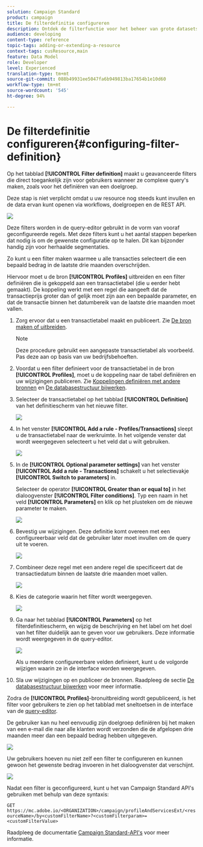 ```yaml
---
solution: Campaign Standard
product: campaign
title: De filterdefinitie configureren
description: Ontdek de filterfunctie voor het beheer van grote datasets.
audience: developing
content-type: reference
topic-tags: adding-or-extending-a-resource
context-tags: cusResource,main
feature: Data Model
role: Developer
level: Experienced
translation-type: tm+mt
source-git-commit: 088b49931ee5047fa6b949813ba17654b1e10d60
workflow-type: tm+mt
source-wordcount: '545'
ht-degree: 94%

---
```



# De filterdefinitie configureren{#configuring-filter-definition}

Op het tabblad **[!UICONTROL Filter definition]** maakt u geavanceerde filters die direct toegankelijk zijn voor gebruikers wanneer ze complexe query&#39;s maken, zoals voor het definiëren van een doelgroep.

Deze stap is niet verplicht omdat u uw resource nog steeds kunt invullen en de data ervan kunt openen via workflows, doelgroepen en de REST API.

![](assets/custom_resource_filter-definition.png)

Deze filters worden in de query-editor gebruikt in de vorm van vooraf geconfigureerde regels. Met deze filters kunt u het aantal stappen beperken dat nodig is om de gewenste configuratie op te halen. Dit kan bijzonder handig zijn voor herhaalde segmentaties.

Zo kunt u een filter maken waarmee u alle transacties selecteert die een bepaald bedrag in de laatste drie maanden overschrijden.

Hiervoor moet u de bron **[!UICONTROL Profiles]** uitbreiden en een filter definiëren die is gekoppeld aan een transactietabel (die u eerder hebt gemaakt). De koppeling werkt met een regel die aangeeft dat de transactieprijs groter dan of gelijk moet zijn aan een bepaalde parameter, en dat de transactie binnen het datumbereik van de laatste drie maanden moet vallen.

1. Zorg ervoor dat u een transactietabel maakt en publiceert. Zie [De bron maken of uitbreiden](../../developing/using/creating-or-extending-the-resource.md).

   >[!NOTE]
   >
   >Deze procedure gebruikt een aangepaste transactietabel als voorbeeld. Pas deze aan op basis van uw bedrijfsbehoeften.

1. Voordat u een filter definieert voor de transactietabel in de bron **[!UICONTROL Profiles]**, moet u de koppeling naar de tabel definiëren en uw wijzigingen publiceren. Zie [Koppelingen definiëren met andere bronnen](../../developing/using/configuring-the-resource-s-data-structure.md#defining-links-with-other-resources) en [De databasestructuur bijwerken](../../developing/using/updating-the-database-structure.md).
1. Selecteer de transactietabel op het tabblad **[!UICONTROL Definition]** van het definitiescherm van het nieuwe filter.

   ![](assets/custom_resource_filter-definition_example-empty.png)

1. In het venster **[!UICONTROL Add a rule - Profiles/Transactions]** sleept u de transactietabel naar de werkruimte. In het volgende venster dat wordt weergegeven selecteert u het veld dat u wilt gebruiken.

   ![](assets/custom_resource_filter-definition_example-field.png)

1. In de **[!UICONTROL Optional parameter settings]** van het venster **[!UICONTROL Add a rule - Transactions]** schakelt u het selectievakje **[!UICONTROL Switch to parameters]** in.

   Selecteer de operator **[!UICONTROL Greater than or equal to]** in het dialoogvenster **[!UICONTROL Filter conditions]**. Typ een naam in het veld **[!UICONTROL Parameters]** en klik op het plusteken om de nieuwe parameter te maken.

   ![](assets/custom_resource_filter-definition_example-parameter.png)

1. Bevestig uw wijzigingen. Deze definitie komt overeen met een configureerbaar veld dat de gebruiker later moet invullen om de query uit te voeren.

   ![](assets/custom_resource_filter-definition_ex_edit-rule.png)

1. Combineer deze regel met een andere regel die specificeert dat de transactiedatum binnen de laatste drie maanden moet vallen.

   ![](assets/custom_resource_filter-definition_example.png)

1. Kies de categorie waarin het filter wordt weergegeven.

   ![](assets/custom_resource_filter-definition_category.png)

1. Ga naar het tabblad **[!UICONTROL Parameters]** op het filterdefinitiescherm, en wijzig de beschrijving en het label om het doel van het filter duidelijk aan te geven voor uw gebruikers. Deze informatie wordt weergegeven in de query-editor.

   ![](assets/custom_resource_filter-definition_parameters.png)

   Als u meerdere configureerbare velden definieert, kunt u de volgorde wijzigen waarin ze in de interface worden weergegeven.

1. Sla uw wijzigingen op en publiceer de bronnen. Raadpleeg de sectie [De databasestructuur bijwerken](../../developing/using/updating-the-database-structure.md) voor meer informatie.

Zodra de **[!UICONTROL Profiles]**-bronuitbreiding wordt gepubliceerd, is het filter voor gebruikers te zien op het tabblad met sneltoetsen in de interface van de [query-editor](../../automating/using/editing-queries.md).

De gebruiker kan nu heel eenvoudig zijn doelgroep definiëren bij het maken van een e-mail die naar alle klanten wordt verzonden die de afgelopen drie maanden meer dan een bepaald bedrag hebben uitgegeven.

![](assets/custom_resource_filter-definition_email-audience.png)

Uw gebruikers hoeven nu niet zelf een filter te configureren en kunnen gewoon het gewenste bedrag invoeren in het dialoogvenster dat verschijnt.

![](assets/custom_resource_filter-definition_email-audience_filter.png)

Nadat een filter is geconfigureerd, kunt u het van Campaign Standard API&#39;s gebruiken met behulp van deze syntaxis:

`GET https://mc.adobe.io/<ORGANIZATION>/campaign/profileAndServicesExt/<resourceName>/by<customFilterName>?<customFilterparam>=<customFilterValue>`

Raadpleeg de documentatie [Campaign Standard-API&#39;s](../../api/using/filtering.md#custom-filters) voor meer informatie.
